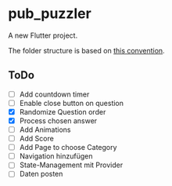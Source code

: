 # pub_puzzler

A new Flutter project.

The folder structure is based on [this convention](https://felipeemidio.medium.com/folder-structure-for-flutter-with-clean-architecture-how-i-do-bbe29225774f).

## ToDo
- [ ] Add countdown timer
- [ ] Enable close button on question
- [x] Randomize Question order
- [x] Process chosen answer
- [ ] Add Animations
- [ ] Add Score
- [ ] Add Page to choose Category
- [ ] Navigation hinzufügen
- [ ] State-Management mit Provider
- [ ] Daten posten